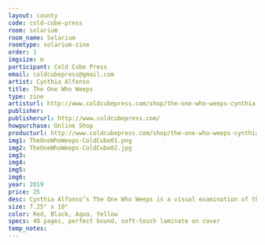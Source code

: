 ```yaml
---
layout: county 
code: cold-cube-press
room: solarium
room_name: Solarium
roomtype: solarium-zine
order: 1
imgsize: m
participant: Cold Cube Press
email: coldcubepress@gmail.com
artist: Cynthia Alfonso
title: The One Who Weeps
type: zine
artisturl: http://www.coldcubepress.com/shop/the-one-who-weeps-cynthia-alfonso
publisher: 
publisherurl: http://www.coldcubepress.com/
howpurchase: Online Shop
producturl: http://www.coldcubepress.com/shop/the-one-who-weeps-cynthia-alfonso
img1: TheOneWhoWeeps-ColdCube01.png
img2: TheOneWhoWeeps-ColdCube02.jpg
img3: 
img4: 
img5: 
img6: 
year: 2019
price: 25
desc: Cynthia Alfonso’s The One Who Weeps is a visual examination of the cycle of grief and confusion. Using bright colors and delicate line work, Alfonso invokes a trance state in her work, allowing text and image to build on one another. The book itself is about a persistent cycle of instability- that each day must be spent reconstructing the past in order to move forward through grief and fear. 
size: 7.25" x 10"
color: Red, Black, Aqua, Yellow
specs: 48 pages, perfect bound, soft-touch laminate on cover 
temp_notes: 
---
```


